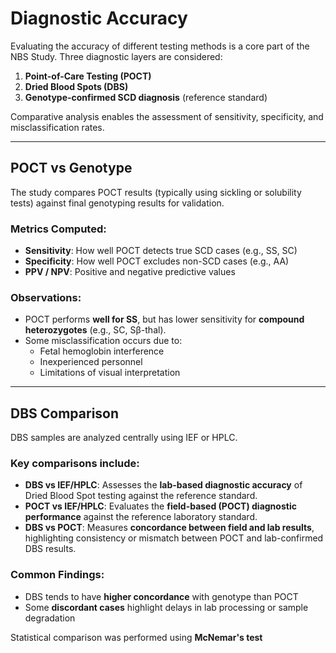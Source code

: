 # Diagnostic Accuracy

Evaluating the accuracy of different testing methods is a core part of the NBS Study. Three diagnostic layers are considered:

1. **Point-of-Care Testing (POCT)**  
2. **Dried Blood Spots (DBS)**  
3. **Genotype-confirmed SCD diagnosis** (reference standard)

Comparative analysis enables the assessment of sensitivity, specificity, and misclassification rates.

---

## POCT vs Genotype

The study compares POCT results (typically using sickling or solubility tests) against final genotyping results for validation.

### Metrics Computed:

- **Sensitivity**: How well POCT detects true SCD cases (e.g., SS, SC)
- **Specificity**: How well POCT excludes non-SCD cases (e.g., AA)
- **PPV / NPV**: Positive and negative predictive values

### Observations:

- POCT performs **well for SS**, but has lower sensitivity for **compound heterozygotes** (e.g., SC, Sβ-thal).
- Some misclassification occurs due to:
  - Fetal hemoglobin interference
  - Inexperienced personnel
  - Limitations of visual interpretation

---

## DBS Comparison

DBS samples are analyzed centrally using IEF or HPLC.

### Key comparisons include:

- **DBS vs IEF/HPLC**: Assesses the **lab-based diagnostic accuracy** of Dried Blood Spot testing against the reference standard.
- **POCT vs IEF/HPLC**: Evaluates the **field-based (POCT) diagnostic performance** against the reference laboratory standard.
- **DBS vs POCT**: Measures **concordance between field and lab results**, highlighting consistency or mismatch between POCT and lab-confirmed DBS results.


### Common Findings:

- DBS tends to have **higher concordance** with genotype than POCT
- Some **discordant cases** highlight delays in lab processing or sample degradation

Statistical comparison was performed using **McNemar's test**
